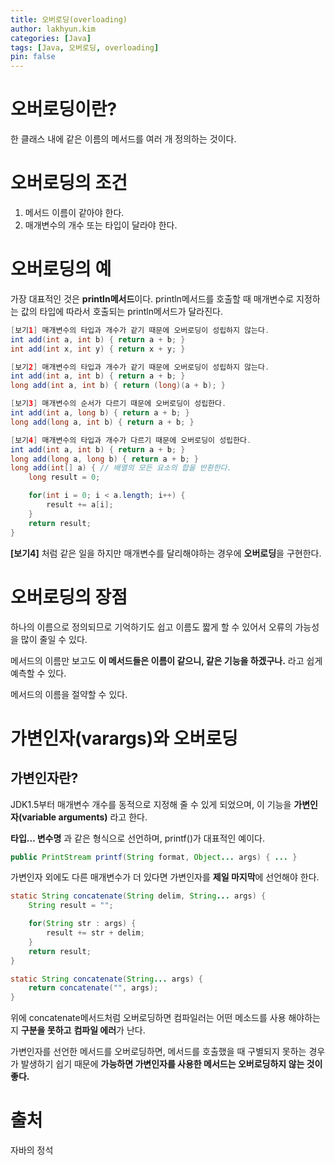 ```yaml
---
title: 오버로딩(overloading)
author: lakhyun.kim
categories: [Java]
tags: [Java, 오버로딩, overloading]
pin: false
---
```


# 오버로딩이란?

한 클래스 내에 같은 이름의 메서드를 여러 개 정의하는 것이다.

# 오버로딩의 조건

1. 메서드 이름이 같아야 한다.
2. 매개변수의 개수 또는 타입이 달라야 한다.

# 오버로딩의 예

가장 대표적인 것은 **println메서드**이다. println메서드를 호출할 때 매개변수로 지정하는 값의 타입에 따라서 호출되는 println메서드가 달라진다.

```java
[보기1] 매개변수의 타입과 개수가 같기 때문에 오버로딩이 성립하지 않는다.
int add(int a, int b) { return a + b; }
int add(int x, int y) { return x + y; }

[보기2] 매개변수의 타입과 개수가 같기 때문에 오버로딩이 성립하지 않는다.
int add(int a, int b) { return a + b; }
long add(int a, int b) { return (long)(a + b); }

[보기3] 매개변수의 순서가 다르기 때문에 오버로딩이 성립한다.
int add(int a, long b) { return a + b; }
long add(long a, int b) { return a + b; }

[보기4] 매개변수의 타입과 개수가 다르기 때문에 오버로딩이 성립한다.
int add(int a, int b) { return a + b; }
long add(long a, long b) { return a + b; }
long add(int[] a) { // 배열의 모든 요소의 합을 반환한다.
	long result = 0;

	for(int i = 0; i < a.length; i++) {
		result += a[i];
	}
	return result;
}
```

**[보기4]** 처럼 같은 일을 하지만 매개변수를 달리해야하는 경우에 **오버로딩**을 구현한다.

# 오버로딩의 장점

하나의 이름으로 정의되므로 기억하기도 쉽고 이름도 짧게 할 수 있어서 오류의 가능성을 많이 줄일 수 있다.

메서드의 이름만 보고도 **이 메서드들은 이름이 같으니, 같은 기능을 하겠구나.** 라고 쉽게 예측할 수 있다.

메서드의 이름을 절약할 수 있다.

# 가변인자(varargs)와 오버로딩

## 가변인자란?

JDK1.5부터 매개변수 개수를 동적으로 지정해 줄 수 있게 되었으며, 이 기능을 **가변인자(variable arguments)** 라고 한다.

**타입… 변수명** 과 같은 형식으로 선언하며, printf()가 대표적인 예이다.

```java
public PrintStream printf(String format, Object... args) { ... }
```

가변인자 외에도 다른 매개변수가 더 있다면 가변인자를 **제일 마지막**에 선언해야 한다.

```java
static String concatenate(String delim, String... args) {
	String result = "";

	for(String str : args) {
		result += str + delim;
	}
	return result;
}

static String concatenate(String... args) {
	return concatenate("", args);
}
```

위에 concatenate메서드처럼 오버로딩하면 컴파일러는 어떤 메소드를 사용 해야하는지 **구분을 못하고** **컴파일 에러**가 난다.

가변인자를 선언한 메서드를 오버로딩하면, 메서드를 호출했을 때 구별되지 못하는 경우가 발생하기 쉽기 때문에 **가능하면 가변인자를 사용한 메서드는 오버로딩하지 않는 것이 좋다.**

# 출처

자바의 정석
